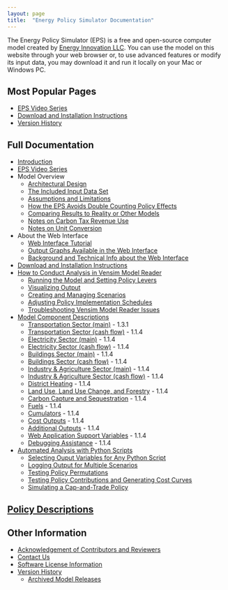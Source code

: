 ```yaml
---
layout: page
title:  "Energy Policy Simulator Documentation"
---
```


The Energy Policy Simulator (EPS) is a free and open-source computer model created by [Energy Innovation LLC](https://energyinnovation.org/).  You can use the model on this website through your web browser or, to use advanced features or modify its input data, you may download it and run it locally on your Mac or Windows PC.

## Most Popular Pages

* [EPS Video Series](video-series.html)
* [Download and Installation Instructions](download.html)
* [Version History](version-history.html)

## Full Documentation

* [Introduction](introduction.html)
* [EPS Video Series](video-series.html)
* Model Overview
  * [Architectural Design](architectural-design.html)
  * [The Included Input Data Set](input-data.html)
  * [Assumptions and Limitations](assumptions.html)
  * [How the EPS Avoids Double Counting Policy Effects](how-the-eps-avoids-double-counting.html)
  * [Comparing Results to Reality or Other Models](comparing-results.html)
  * [Notes on Carbon Tax Revenue Use](carbon-tax-revenue-use.html)
  * [Notes on Unit Conversion](unit-conversion.html)
* About the Web Interface
  * [Web Interface Tutorial](online-model-tutorial.html)
  * [Output Graphs Available in the Web Interface](web-interface-graphs.html)
  * [Background and Technical Info about the Web Interface](background-and-technical-info.html)
* [Download and Installation Instructions](download.html)
* [How to Conduct Analysis in Vensim Model Reader](how-to-conduct-analysis.html)
  * [Running the Model and Setting Policy Levers](running-the-model.html)
  * [Visualizing Output](visualizing-output.html)
  * [Creating and Managing Scenarios](creating-and-managing-scenarios.html)
  * [Adjusting Policy Implementation Schedules](adjusting-plcy-impl-schd.html)
  * [Troubleshooting Vensim Model Reader Issues](troubleshooting-vensim.html)
* [Model Component Descriptions](model-component-descriptions.html)
  * [Transportation Sector (main)](transportation-sector-main.html) - 1.3.1
  * [Transportation Sector (cash flow)](transportation-sector-cash.html) - 1.1.4
  * [Electricity Sector (main)](electricity-sector-main.html) - 1.1.4
  * [Electricity Sector (cash flow)](electricity-sector-cash.html) - 1.1.4
  * [Buildings Sector (main)](buildings-sector-main.html) - 1.1.4
  * [Buildings Sector (cash flow)](buildings-sector-cash.html) - 1.1.4
  * [Industry & Agriculture Sector (main)](industry-ag-main.html) - 1.1.4
  * [Industry & Agriculture Sector (cash flow)](industry-ag-cash.html) - 1.1.4
  * [District Heating](district-heating.html) - 1.1.4
  * [Land Use, Land Use Change, and Forestry](lulucf.html) - 1.1.4
  * [Carbon Capture and Sequestration](ccs.html) - 1.1.4
  * [Fuels](fuels.html) - 1.1.4
  * [Cumulators](cumulators.html) - 1.1.4
  * [Cost Outputs](cost-outputs.html) - 1.1.4
  * [Additional Outputs](additional-outputs.html) - 1.1.4
  * [Web Application Support Variables](web-app-support.html) - 1.1.4
  * [Debugging Assistance](debugging-assistance.html) - 1.1.4
* [Automated Analysis with Python Scripts](automated-analysis.html)
  * [Selecting Ouput Variables for Any Python Script](selecting-output-variables.html)
  * [Logging Output for Multiple Scenarios](logging-output.html)
  * [Testing Policy Permutations](testing-policy-permutations.html)
  * [Testing Policy Contributions and Generating Cost Curves](testing-policy-contributions.html)
  * [Simulating a Cap-and-Trade Policy](simulating-cap-and-trade.html)

## [Policy Descriptions](policy-design-index.html)

## Other Information

* [Acknowledgement of Contributors and Reviewers](acknowledgement.html)
* [Contact Us](contact.html)
* [Software License Information](software-license.html)
* [Version History](version-history.html)
  * [Archived Model Releases](archived-releases.html)
